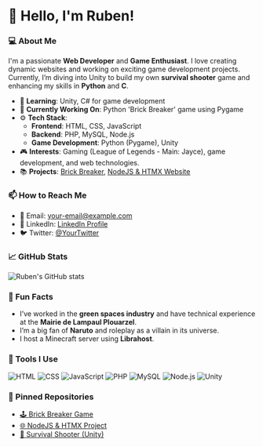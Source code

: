 # 👋 Hello, I'm Ruben!

### 💻 About Me
I'm a passionate **Web Developer** and **Game Enthusiast**. I love creating dynamic websites and working on exciting game development projects. Currently, I’m diving into Unity to build my own **survival shooter** game and enhancing my skills in **Python** and **C**.

- 🌱 **Learning**: Unity, C# for game development
- 💼 **Currently Working On**: Python 'Brick Breaker' game using Pygame
- ⚙️ **Tech Stack**: 
  - **Frontend**: HTML, CSS, JavaScript
  - **Backend**: PHP, MySQL, Node.js
  - **Game Development**: Python (Pygame), Unity
- 🎮 **Interests**: Gaming (League of Legends - Main: Jayce), game development, and web technologies.
- 📚 **Projects**: [Brick Breaker](https://github.com/yourusername/brick-breaker), [NodeJS & HTMX Website](https://github.com/yourusername/project)

### 📫 How to Reach Me
- 📧 Email: [your-email@example.com](mailto:your-email@example.com)
- 💼 LinkedIn: [LinkedIn Profile](https://www.linkedin.com/in/your-profile)
- 🐦 Twitter: [@YourTwitter](https://twitter.com/yourtwitter)

### 📈 GitHub Stats
![Ruben's GitHub stats](https://github-readme-stats.vercel.app/api?username=yourusername&show_icons=true&theme=dark)

### 🎯 Fun Facts
- I’ve worked in the **green spaces industry** and have technical experience at the **Mairie de Lampaul Plouarzel**.
- I’m a big fan of **Naruto** and roleplay as a villain in its universe.
- I host a Minecraft server using **Librahost**.

### 🔧 Tools I Use
![HTML](https://img.shields.io/badge/Code-HTML-orange?style=flat&logo=html5)
![CSS](https://img.shields.io/badge/Code-CSS-blue?style=flat&logo=css3)
![JavaScript](https://img.shields.io/badge/Code-JavaScript-yellow?style=flat&logo=javascript)
![PHP](https://img.shields.io/badge/Code-PHP-purple?style=flat&logo=php)
![MySQL](https://img.shields.io/badge/Database-MySQL-blue?style=flat&logo=mysql)
![Node.js](https://img.shields.io/badge/Backend-Node.js-green?style=flat&logo=node.js)
![Unity](https://img.shields.io/badge/Game%20Dev-Unity-black?style=flat&logo=unity)

### 📌 Pinned Repositories
- [🕹️ Brick Breaker Game](https://github.com/yourusername/brick-breaker)
- [🌐 NodeJS & HTMX Project](https://github.com/yourusername/project)
- [🔧 Survival Shooter (Unity)](https://github.com/yourusername/survival-shooter)
